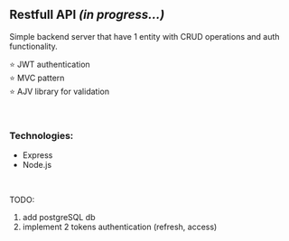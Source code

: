 ## Restfull API *(in progress...)*

Simple backend server that have 1 entity with CRUD operations and auth functionality.

:star: JWT authentication <br>
:star: MVC pattern <br>
:star: AJV library for validation

<br>

### Technologies:
- Express
- Node.js

<br>

TODO:
1) add postgreSQL db
2) implement 2 tokens authentication (refresh, access)
